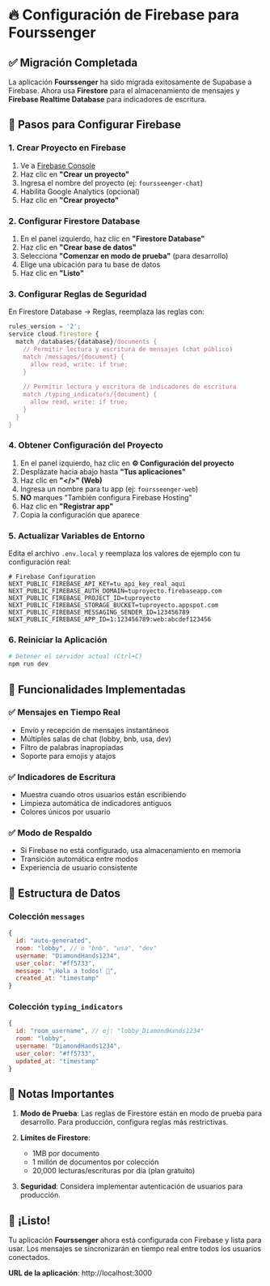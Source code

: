 # 🔥 Configuración de Firebase para Fourssenger

## ✅ Migración Completada

La aplicación **Fourssenger** ha sido migrada exitosamente de Supabase a Firebase. Ahora usa **Firestore** para el almacenamiento de mensajes y **Firebase Realtime Database** para indicadores de escritura.

## 🚀 Pasos para Configurar Firebase

### 1. Crear Proyecto en Firebase

1. Ve a [Firebase Console](https://console.firebase.google.com/)
2. Haz clic en **"Crear un proyecto"**
3. Ingresa el nombre del proyecto (ej: `foursseenger-chat`)
4. Habilita Google Analytics (opcional)
5. Haz clic en **"Crear proyecto"**

### 2. Configurar Firestore Database

1. En el panel izquierdo, haz clic en **"Firestore Database"**
2. Haz clic en **"Crear base de datos"**
3. Selecciona **"Comenzar en modo de prueba"** (para desarrollo)
4. Elige una ubicación para tu base de datos
5. Haz clic en **"Listo"**

### 3. Configurar Reglas de Seguridad

En Firestore Database → Reglas, reemplaza las reglas con:

```javascript
rules_version = '2';
service cloud.firestore {
  match /databases/{database}/documents {
    // Permitir lectura y escritura de mensajes (chat público)
    match /messages/{document} {
      allow read, write: if true;
    }
    
    // Permitir lectura y escritura de indicadores de escritura
    match /typing_indicators/{document} {
      allow read, write: if true;
    }
  }
}
```

### 4. Obtener Configuración del Proyecto

1. En el panel izquierdo, haz clic en **⚙️ Configuración del proyecto**
2. Desplázate hacia abajo hasta **"Tus aplicaciones"**
3. Haz clic en **"</>" (Web)**
4. Ingresa un nombre para tu app (ej: `foursseenger-web`)
5. **NO** marques "También configura Firebase Hosting"
6. Haz clic en **"Registrar app"**
7. Copia la configuración que aparece

### 5. Actualizar Variables de Entorno

Edita el archivo `.env.local` y reemplaza los valores de ejemplo con tu configuración real:

```env
# Firebase Configuration
NEXT_PUBLIC_FIREBASE_API_KEY=tu_api_key_real_aqui
NEXT_PUBLIC_FIREBASE_AUTH_DOMAIN=tuproyecto.firebaseapp.com
NEXT_PUBLIC_FIREBASE_PROJECT_ID=tuproyecto
NEXT_PUBLIC_FIREBASE_STORAGE_BUCKET=tuproyecto.appspot.com
NEXT_PUBLIC_FIREBASE_MESSAGING_SENDER_ID=123456789
NEXT_PUBLIC_FIREBASE_APP_ID=1:123456789:web:abcdef123456
```

### 6. Reiniciar la Aplicación

```bash
# Detener el servidor actual (Ctrl+C)
npm run dev
```

## 🎯 Funcionalidades Implementadas

### ✅ Mensajes en Tiempo Real
- Envío y recepción de mensajes instantáneos
- Múltiples salas de chat (lobby, bnb, usa, dev)
- Filtro de palabras inapropiadas
- Soporte para emojis y atajos

### ✅ Indicadores de Escritura
- Muestra cuando otros usuarios están escribiendo
- Limpieza automática de indicadores antiguos
- Colores únicos por usuario

### ✅ Modo de Respaldo
- Si Firebase no está configurado, usa almacenamiento en memoria
- Transición automática entre modos
- Experiencia de usuario consistente

## 🔧 Estructura de Datos

### Colección `messages`
```javascript
{
  id: "auto-generated",
  room: "lobby", // o "bnb", "usa", "dev"
  username: "DiamondHands1234",
  user_color: "#ff5733",
  message: "¡Hola a todos! 🚀",
  created_at: "timestamp"
}
```

### Colección `typing_indicators`
```javascript
{
  id: "room_username", // ej: "lobby_DiamondHands1234"
  room: "lobby",
  username: "DiamondHands1234",
  user_color: "#ff5733",
  updated_at: "timestamp"
}
```

## 🚨 Notas Importantes

1. **Modo de Prueba**: Las reglas de Firestore están en modo de prueba para desarrollo. Para producción, configura reglas más restrictivas.

2. **Límites de Firestore**: 
   - 1MB por documento
   - 1 millón de documentos por colección
   - 20,000 lecturas/escrituras por día (plan gratuito)

3. **Seguridad**: Considera implementar autenticación de usuarios para producción.

## 🎉 ¡Listo!

Tu aplicación **Fourssenger** ahora está configurada con Firebase y lista para usar. Los mensajes se sincronizarán en tiempo real entre todos los usuarios conectados.

**URL de la aplicación**: http://localhost:3000
